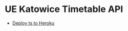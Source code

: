 # UE Katowice Timetable API

- [Deploy ts to Heroku](https://codeburst.io/node-js-typescript-on-heroku-a3ac5a62cf66)
